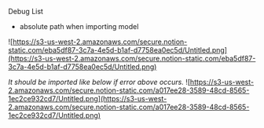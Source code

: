 Debug List


* absolute path when importing model

![https://s3-us-west-2.amazonaws.com/secure.notion-static.com/eba5df87-3c7a-4e5d-b1af-d7758ea0ec5d/Untitled.png](https://s3-us-west-2.amazonaws.com/secure.notion-static.com/eba5df87-3c7a-4e5d-b1af-d7758ea0ec5d/Untitled.png)

*It should be imported like below if error above occurs.*
![https://s3-us-west-2.amazonaws.com/secure.notion-static.com/a017ee28-3589-48cd-8565-1ec2ce932cd7/Untitled.png](https://s3-us-west-2.amazonaws.com/secure.notion-static.com/a017ee28-3589-48cd-8565-1ec2ce932cd7/Untitled.png)